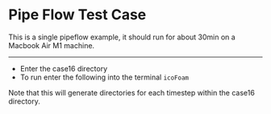 # Pipe Flow Test Case

This is a single pipeflow example, it should run for about 30min on a Macbook Air M1 machine. 

---
- Enter the case16 directory
- To run enter the following into the terminal `icoFoam`
  
Note that this will generate directories for each timestep within the case16 directory.
